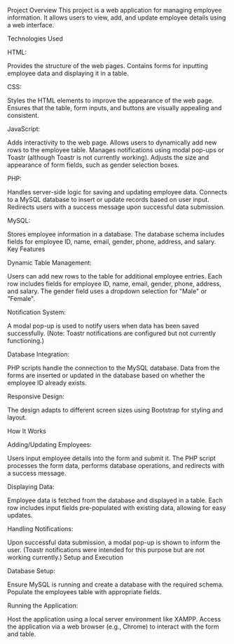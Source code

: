 Project Overview
This project is a web application for managing employee information. It allows users to view, add, and update employee details using a web interface.

Technologies Used

HTML:

Provides the structure of the web pages.
Contains forms for inputting employee data and displaying it in a table.

CSS:

Styles the HTML elements to improve the appearance of the web page.
Ensures that the table, form inputs, and buttons are visually appealing and consistent.

JavaScript:

Adds interactivity to the web page.
Allows users to dynamically add new rows to the employee table.
Manages notifications using modal pop-ups or Toastr (although Toastr is not currently working).
Adjusts the size and appearance of form fields, such as gender selection boxes.

PHP:

Handles server-side logic for saving and updating employee data.
Connects to a MySQL database to insert or update records based on user input.
Redirects users with a success message upon successful data submission.

MySQL:

Stores employee information in a database.
The database schema includes fields for employee ID, name, email, gender, phone, address, and salary.
Key Features

Dynamic Table Management:

Users can add new rows to the table for additional employee entries.
Each row includes fields for employee ID, name, email, gender, phone, address, and salary.
The gender field uses a dropdown selection for "Male" or "Female".

Notification System:

A modal pop-up is used to notify users when data has been saved successfully.
(Note: Toastr notifications are configured but not currently functioning.)

Database Integration:

PHP scripts handle the connection to the MySQL database.
Data from the forms are inserted or updated in the database based on whether the employee ID already exists.

Responsive Design:

The design adapts to different screen sizes using Bootstrap for styling and layout.

How It Works

Adding/Updating Employees:

Users input employee details into the form and submit it.
The PHP script processes the form data, performs database operations, and redirects with a success message.

Displaying Data:

Employee data is fetched from the database and displayed in a table.
Each row includes input fields pre-populated with existing data, allowing for easy updates.

Handling Notifications:

Upon successful data submission, a modal pop-up is shown to inform the user.
(Toastr notifications were intended for this purpose but are not working currently.)
Setup and Execution

Database Setup:

Ensure MySQL is running and create a database with the required schema.
Populate the employees table with appropriate fields.

Running the Application:

Host the application using a local server environment like XAMPP.
Access the application via a web browser (e.g., Chrome) to interact with the form and table.

